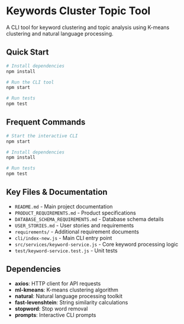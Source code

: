 # Keywords Cluster Topic Tool

A CLI tool for keyword clustering and topic analysis using K-means clustering and natural language processing.

## Quick Start

```bash
# Install dependencies
npm install

# Run the CLI tool
npm start

# Run tests
npm test
```

## Frequent Commands

```bash
# Start the interactive CLI
npm start

# Install dependencies
npm install

# Run tests
npm test
```

## Key Files & Documentation

- `README.md` - Main project documentation
- `PRODUCT_REQUIREMENTS.md` - Product specifications
- `DATABASE_SCHEMA_REQUIREMENTS.md` - Database schema details
- `USER_STORIES.md` - User stories and requirements
- `requirements/` - Additional requirement documents
- `cli/index-new.js` - Main CLI entry point
- `src/services/keyword-service.js` - Core keyword processing logic
- `test/keyword-service.test.js` - Unit tests

## Dependencies

- **axios**: HTTP client for API requests
- **ml-kmeans**: K-means clustering algorithm
- **natural**: Natural language processing toolkit
- **fast-levenshtein**: String similarity calculations
- **stopword**: Stop word removal
- **prompts**: Interactive CLI prompts